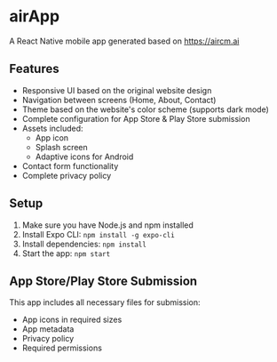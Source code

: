 # airApp

A React Native mobile app generated based on https://aircm.ai

## Features

- Responsive UI based on the original website design
- Navigation between screens (Home, About, Contact)
- Theme based on the website's color scheme (supports dark mode)
- Complete configuration for App Store & Play Store submission
- Assets included:
  - App icon
  - Splash screen
  - Adaptive icons for Android
- Contact form functionality
- Complete privacy policy

## Setup

1. Make sure you have Node.js and npm installed
2. Install Expo CLI: `npm install -g expo-cli`
3. Install dependencies: `npm install`
4. Start the app: `npm start`

## App Store/Play Store Submission

This app includes all necessary files for submission:
- App icons in required sizes
- App metadata
- Privacy policy
- Required permissions
